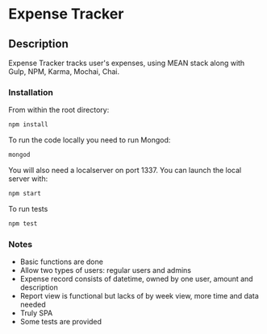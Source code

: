 # Expense Tracker

## Description
Expense Tracker tracks user's expenses, using MEAN stack along with Gulp, NPM, Karma, Mochai, Chai.

### Installation

From within the root directory:

```sh
npm install
```

To run the code locally you need to run Mongod:

 ```sh
mongod
```

You will also need a localserver on port 1337. You can launch the local server with:

```sh
npm start
```

To run tests

```sh
npm test
```

### Notes
- Basic functions are done
- Allow two types of users: regular users and admins
- Expense record consists of datetime, owned by one user, amount and description
- Report view is functional but lacks of by week view, more time and data needed
- Truly SPA
- Some tests are provided
